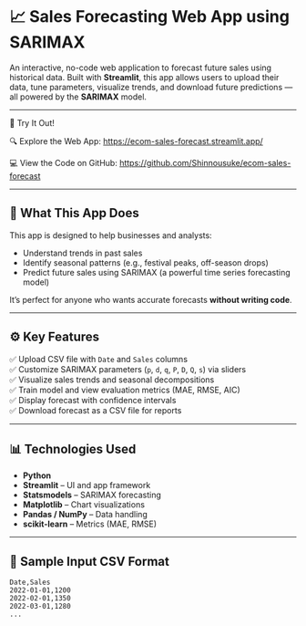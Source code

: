 # 📈 Sales Forecasting Web App using SARIMAX

An interactive, no-code web application to forecast future sales using historical data. Built with **Streamlit**, this app allows users to upload their data, tune parameters, visualize trends, and download future predictions — all powered by the **SARIMAX** model.

---

🔗 Try It Out!


🔍 Explore the Web App: https://ecom-sales-forecast.streamlit.app/

💻 View the Code on GitHub: https://github.com/Shinnousuke/ecom-sales-forecast


---

## 📌 What This App Does

This app is designed to help businesses and analysts:
- Understand trends in past sales
- Identify seasonal patterns (e.g., festival peaks, off-season drops)
- Predict future sales using SARIMAX (a powerful time series forecasting model)

It’s perfect for anyone who wants accurate forecasts **without writing code**.

---

## ⚙️ Key Features

✅ Upload CSV file with `Date` and `Sales` columns  
✅ Customize SARIMAX parameters (`p`, `d`, `q`, `P`, `D`, `Q`, `s`) via sliders  
✅ Visualize sales trends and seasonal decompositions  
✅ Train model and view evaluation metrics (MAE, RMSE, AIC)  
✅ Display forecast with confidence intervals  
✅ Download forecast as a CSV file for reports

---

## 📊 Technologies Used

- **Python**
- **Streamlit** – UI and app framework  
- **Statsmodels** – SARIMAX forecasting  
- **Matplotlib** – Chart visualizations  
- **Pandas / NumPy** – Data handling  
- **scikit-learn** – Metrics (MAE, RMSE)

---

## 🧪 Sample Input CSV Format

```csv
Date,Sales
2022-01-01,1200
2022-02-01,1350
2022-03-01,1280
...

